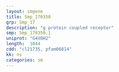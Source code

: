 ```yaml
---
layout: smgene
title: Smp_170350
grp: Smp_17
description: "g protein coupled receptor"
smp: Smp_170350.1
uniprot: "G4V8H2"
length:  1044
cdd: "cl21735, pfam06814"
kk: ns
categories: sm
---
```

